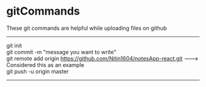 # gitCommands                                                                                                                                                                             
These git commands are helpful while uploading files on github                                                                                                            
___________________________________________________________________________________________________________ 
git init  
git commit -m "message you want to write"               
git remote add origin https://github.com/Nitin1604/notesApp-react.git ---> Considered this as an example  
git push -u origin master    
____________________________________________________________________________________________________________
